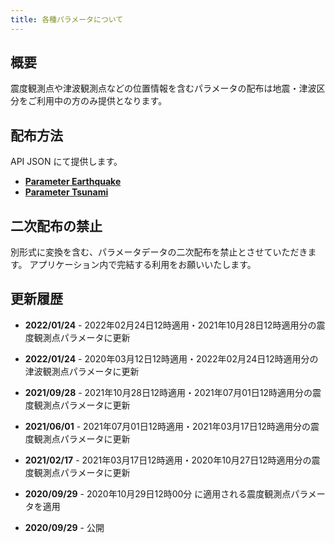 ```yaml
---
title: 各種パラメータについて
---
```


## 概要

震度観測点や津波観測点などの位置情報を含むパラメータの配布は地震・津波区分をご利用中の方のみ提供となります。

## 配布方法

API JSON にて提供します。

* [**Parameter Earthquake**](/docs/reference/api/v2/parameter.earthquake)
* [**Parameter Tsunami**](/docs/reference/api/v2/parameter.tsunami)


## 二次配布の禁止

別形式に変換を含む、パラメータデータの二次配布を禁止とさせていただきます。
アプリケーション内で完結する利用をお願いいたします。


## 更新履歴

* **2022/01/24** - 2022年02月24日12時適用・2021年10月28日12時適用分の震度観測点パラメータに更新
* **2022/01/24** - 2020年03月12日12時適用・2022年02月24日12時適用分の津波観測点パラメータに更新


* **2021/09/28** - 2021年10月28日12時適用・2021年07月01日12時適用分の震度観測点パラメータに更新
* **2021/06/01** - 2021年07月01日12時適用・2021年03月17日12時適用分の震度観測点パラメータに更新
* **2021/02/17** - 2021年03月17日12時適用・2020年10月27日12時適用分の震度観測点パラメータに更新
* **2020/09/29** - 2020年10月29日12時00分 に適用される震度観測点パラメータを適用
* **2020/09/29** - 公開
